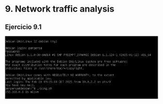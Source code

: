 # 9. Network traffic analysis

## Ejercicio 9.1

![](https://github.com/Sperper/DespliegueDeAplicacionesWeb/blob/master/Imagenes/Ejercicio_9.1.png?raw=true)